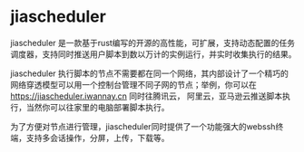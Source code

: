 # jiascheduler

jiascheduler 是一款基于rust编写的开源的高性能，可扩展，支持动态配置的任务调度器，支持同时推送用户脚本到数以万计的实例运行，并实时收集执行的结果。


jiascheduler 执行脚本的节点不需要都在同一个网络，其内部设计了一个精巧的网络穿透模型可以用一个控制台管理不同子网的节点；举例，你可以在 https://jiascheduler.iwannay.cn 同时往腾讯云， 阿里云，亚马逊云推送脚本执行，当然你可以往家里的电脑部署脚本执行。

为了方便对节点进行管理，jiascheduler同时提供了一个功能强大的webssh终端，支持多会话操作，分屏，上传，下载等。